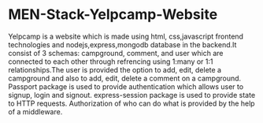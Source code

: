 # MEN-Stack-Yelpcamp-Website
Yelpcamp is a website which is made using html, css,javascript frontend technologies and nodejs,express,mongodb database in the backend.It consist of 3 schemas: campground, comment,
and user which are connected to each other through refrencing using 1:many or 1:1 relationships.The user is provided the option to add, edit, delete a campground and also to add, 
edit, delete a comment on a campground. Passport package is used to provide authentication which allows user to signup, login and signout. express-session package is used to
provide state to HTTP requests. Authorization of who can do what is provided by the help of a middleware.  
